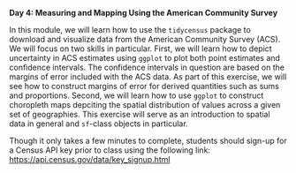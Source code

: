 **Day 4: Measuring and Mapping Using the American Community Survey**

In this module, we will learn how to use the `tidycensus` package to download and visualize data from the American Community Survey (ACS). We will focus on two skills in particular. First, we will learn how to depict uncertainty in ACS estimates using `ggplot` to plot both point estimates and confidence intervals. The confidence intervals in question are based on the margins of error included with the ACS data. As part of this exercise, we will see how to construct margins of error for derived quantities such as sums and proportions. Second, we will learn how to use `ggplot` to construct choropleth maps depciting the spatial distribution of values across a given set of geographies. This exercise will serve as an introduction to spatial data in general and `sf`-class objects in particular.

Though it only takes a few minutes to complete, students should sign-up for a Census API key prior to class using the following link: https://api.census.gov/data/key_signup.html
